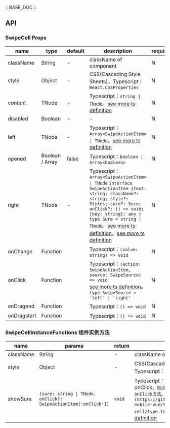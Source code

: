 :: BASE_DOC ::

## API

### SwipeCell Props

name | type | default | description | required
-- | -- | -- | -- | --
className | String | - | className of component | N
style | Object | - | CSS(Cascading Style Sheets)，Typescript：`React.CSSProperties` | N
content | TNode | - | Typescript：`string \| TNode`。[see more ts definition](https://github.com/Tencent/tdesign-mobile-react/blob/develop/src/common.ts) | N
disabled | Boolean | - | \- | N
left | TNode | - | Typescript：`Array<SwipeActionItem> \| TNode`。[see more ts definition](https://github.com/Tencent/tdesign-mobile-react/blob/develop/src/common.ts) | N
opened | Boolean / Array | false | Typescript：`boolean \| Array<boolean>` | N
right | TNode | - | Typescript：`Array<SwipeActionItem> \| TNode` `interface SwipeActionItem {text: string; className?: string; style?: Styles; sure?: Sure; onClick?: () => void; [key: string]: any }` `type Sure = string \| TNode`。[see more ts definition](https://github.com/Tencent/tdesign-mobile-react/blob/develop/src/common.ts)。[see more ts definition](https://github.com/Tencent/tdesign-mobile-react/tree/develop/src/swipe-cell/type.ts) | N
onChange | Function |  | Typescript：`(value: string) => void`<br/> | N
onClick | Function |  | Typescript：`(action: SwipeActionItem, source: SwipeSource) => void`<br/>[see more ts definition](https://github.com/Tencent/tdesign-mobile-react/tree/develop/src/swipe-cell/type.ts)。<br/>`type SwipeSource = 'left' \| 'right'`<br/> | N
onDragend | Function |  | Typescript：`() => void`<br/> | N
onDragstart | Function |  | Typescript：`() => void`<br/> | N

### SwipeCellInstanceFunctions 组件实例方法

name | params | return | description
-- | -- | -- | --
className | String | - | className of component | N
style | Object | - | CSS(Cascading Style Sheets)，Typescript：`React.CSSProperties` | N
showSure | `(sure: string \| TNode, onClick?: SwipeActionItem['onClick'])` | `void` | Typescript：`string \| TNode；如果设置了 `onClick`，则点击二次确认内容时，会执行此onClick方法。<br />[详细类型定义](https://github.com/Tencent/tdesign-mobile-vue/tree/develop/src/swipe-cell/type.ts)。<br/>`。[see more ts definition](https://github.com/Tencent/tdesign-mobile-react/blob/develop/src/common.ts)
